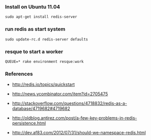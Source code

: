 ### Install on Ubuntu 11.04

    sudo apt-get install redis-server

### run redis as start system

    sudo update-rc.d redis-server defaults

### resque to start a worker

    QUEUE=* rake environment resque:work

### References

* <http://redis.io/topics/quickstart>

* <http://news.ycombinator.com/item?id=2705475>

* <http://stackoverflow.com/questions/4718832/redis-as-a-database/4719682#4719682>

* <http://oldblog.antirez.com/post/a-few-key-problems-in-redis-persistence.html>

* <http://dev.af83.com/2012/07/31/should-we-namespace-redis.html>

